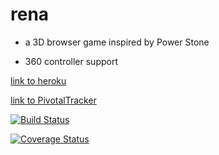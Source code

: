 rena
====

* a 3D browser game inspired by Power Stone

* 360 controller support

[link to heroku](http://r3na.herokuapp.com/)

[link to PivotalTracker](https://www.pivotaltracker.com/s/projects/1077934)

[![Build Status](https://travis-ci.org/talalc/rena.svg?branch=master)](https://travis-ci.org/talalc/rena)

[![Coverage Status](https://coveralls.io/repos/talalc/rena/badge.png)](https://coveralls.io/r/talalc/rena)